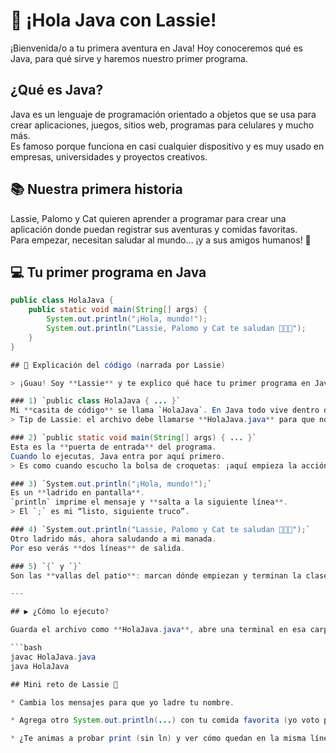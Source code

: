 # 🐶 ¡Hola Java con Lassie!

¡Bienvenida/o a tu primera aventura en Java! Hoy conoceremos qué es Java, para qué sirve y haremos nuestro primer programa.

## ¿Qué es Java?
Java es un lenguaje de programación orientado a objetos que se usa para crear aplicaciones, juegos, sitios web, programas para celulares y mucho más.  
Es famoso porque funciona en casi cualquier dispositivo y es muy usado en empresas, universidades y proyectos creativos.

## 📚 Nuestra primera historia
Lassie, Palomo y Cat quieren aprender a programar para crear una aplicación donde puedan registrar sus aventuras y comidas favoritas.  
Para empezar, necesitan saludar al mundo… ¡y a sus amigos humanos! 🐾

## 💻 Tu primer programa en Java
```java
public class HolaJava {
    public static void main(String[] args) {
        System.out.println("¡Hola, mundo!");
        System.out.println("Lassie, Palomo y Cat te saludan 🐶🐶🐱");
    }
}

## 🐶 Explicación del código (narrada por Lassie)

> ¡Guau! Soy **Lassie** y te explico qué hace tu primer programa en Java, con olor a croquetas y mucha emoción 🦴

### 1) `public class HolaJava { ... }`
Mi **casita de código** se llama `HolaJava`. En Java todo vive dentro de una **clase**.
> Tip de Lassie: el archivo debe llamarse **HolaJava.java** para que no se confunda mi humano (el compilador).

### 2) `public static void main(String[] args) { ... }`
Esta es la **puerta de entrada** del programa.  
Cuando lo ejecutas, Java entra por aquí primero.
> Es como cuando escucho la bolsa de croquetas: ¡aquí empieza la acción!

### 3) `System.out.println("¡Hola, mundo!");`
Es un **ladrido en pantalla**.  
`println` imprime el mensaje y **salta a la siguiente línea**.
> El `;` es mi “listo, siguiente truco”.

### 4) `System.out.println("Lassie, Palomo y Cat te saludan 🐶🐶🐱");`
Otro ladrido más, ahora saludando a mi manada.  
Por eso verás **dos líneas** de salida.

### 5) `{` y `}`
Son las **vallas del patio**: marcan dónde empiezan y terminan la clase y el método.

---

## ▶️ ¿Cómo lo ejecuto?

Guarda el archivo como **HolaJava.java**, abre una terminal en esa carpeta y corre:

```bash
javac HolaJava.java
java HolaJava

## Mini reto de Lassie 🦴

* Cambia los mensajes para que yo ladre tu nombre.

* Agrega otro System.out.println(...) con tu comida favorita (yo voto por croquetas).

* ¿Te animas a probar print (sin ln) y ver cómo quedan en la misma línea?